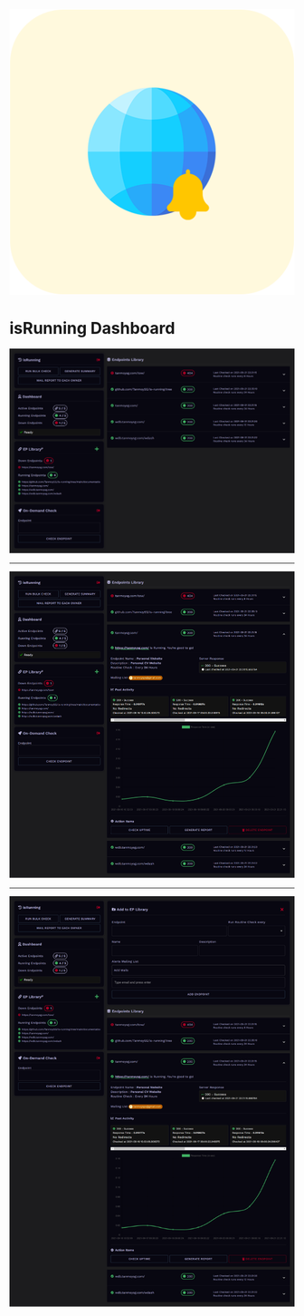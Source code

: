 ![Logo](./documentation/iRlogo.png)

# **isRunning** Dashboard

![Logo](./documentation/isRunning.png)

---

![Logo](./documentation/isRunning-1.png)

---

![Logo](./documentation/isRunning-2.png)
